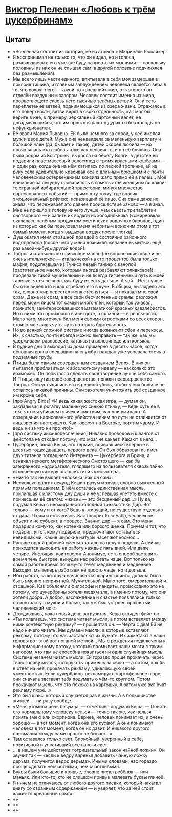 # [Виктор Пелевин «Любовь к трём цукербринам»](https://vk.com/ip.biblioworm?w=wall-102814293_27)

## Цитаты
- «Вселенная состоит из историй, не из атомов.» Мюриеэль Рюкэйзер
- Я воспринимал не только то, что он видел, но и голоса, разававшиеся в его уме (не буду называть их мыслями — поскольку половины из них он не слышал сам, а другой половине подчинялся без размышления).
- Мы всего лишь части единого, впитывала в себя моя замершая в поклоне тишина, и главным заблуждением человека является вера в то, что вокруг него — какой-то «внешний» мир, от которого он отделён воздушным зазором. Человек состоит именно из мира, прорастающего сквозь него тысячью зелёных ветвей. Он и есть переплетение ветвей, поднимающихся из озера жизни. Отражаясь в его поверхности, ветви верят в свою отдельность, как мог бы верить в неё, к примеру, зеркальный карточный валет, не догадывающийся, что им просто играют в дурака и без колоды он нефункционален.
- Её звали Мария Львовна. Ей было немного за сорок, у неё имелся муж и двое детей. Мужа она ненавидела за маленькую зарплату и большой член (да, бывает и такое), детей скорее любила — но проявлялась эта любовь тоже как ненависть, и он её боялись. Она была родом из Костромы, выросла на берегу Волги, в детстве ей подарили пластмассовый велосипед с тремя красными колёсами — и один раз, когда она на нём катилась по лесной тропинке, ей на руку села удивительно красивая оса с длинным брюшком и с почти человеческим остервенением вонзила жало прямо ей в палец...
Моё внимание за секунду провалилось в память этой женщины по какой-то странной избирательной траектории, минуя множество спрессованных событий — прямо в ту точку, где возник эмоциональный рефлекс, исказивший её лицо. Она сама даже не знала, что переживает это давнее происшествие заново — а я знал.
- Мне не пришло в голову ничего лучше, чем съесть три таблетки снотворного — и запить их водкой из холодильника («смирновка» оказалась палёным продуктом осетинских водочных баронов, один из которых как бы поцеловал меня небритым вонючим ртом в тот самый момент, когда я выдыхал воздух после глотка).
- Душ окатил меня страшной правдой о состоянии районного водопровода (после чего у меня возникло желание вымыться ещё раз какой-нибудь другой водой).
- Творог и итальянское оливковое масло (не вполне оливковое и не очень итальянское — итальянской на сто процентов была только мафия, подогнавшая из Туниса левый танкер с канолой [растительное масло, которым иногда разбавляют оливковое]) проделали такой мучительный и не всегда гигиеничный путь к моей тарелке, что я не знал, как буду из есть дальше. А чай... Нет, лучше бы я не видел кто и как сгребает его в кучи.
В общем, выглядело это так, словно мир перестал меня стесняться — и показал мне свой срам. Даже не срам, а все свои бесчисленные срамы: разложил перед моим лицом тот самый многочлен, который так ужасал, помнится, заинтересовавшихся математикой красных кавалеристов. Но с ними это произошло в анекдоте, а со мной — в реальности. Мало того, многочлен бил меня своими отростками со всех сторон, стоило мне лишь чуть-чуть потерять бдительность.
- Но во всякой сложной системе иногда возникают сбои и перекосы. Их, к счастью, почти всегда можно выправить — так же, как мы удерживаем равновесие, катаясь на велосипеде или коньках.
- В будние дни я выходил из дома примерно в десять часов, когда основная волна спешащих на службу граждан уже успевала стечь в подземные трубы.
- Птицы были самым совершенным созданием Вепря. В них он пытается приблизиться к абсолютному идеалу — насколько это возможно. Он попытался сделать своё творение лучше себя самого. И Птицы, ощутив своё совершенство, поняли несовершенство Творца. Они устыдились его и решили убить, чтобы у них больше не осталось никакой причины. Они захотели уничтожить всё созданное им кроме себя.
- [про Angry Birds] «И ведь какая жестокая игра, — думал он, закладывая в рогатку маленькую синюю птичку, — ведь суть её в том, что мы убиваем птичек и смотрим, как они умирают. А созерцание нарисованного убийства ничем по сути не отличается от лицезрения настоящего. Как говорят на Востоке, портим карму. И ведь ни за что ни про что!»
- [про систему жизнеобеспечения] Никаких проводов и шлангов от фейстопа не отходит потому, что мозг не какает. Какают в него...
- Цукербрин, понял Кеша, это термин, появившийся впервые в десятых годах двадцать первого века. Он был образован из имён двух титанов тогдашнего Интернета — Цукерберга и Брина, и означал некоего метафорического Смотрящего — как бы заэкранного надзирателя, глядящего на пользователя сквозь тайно включенную камеру планшета или компьютера...
- «Ничто так не выдаёт человека, как он сам».
- Несколько долгих секунд Кешин разум молчал, словно выжженный прямым попаданием. В нём осталась единственная мысль, прилипшая к илистому дну души и не успевшая улететь вместе с принесшим её светом: «жизнь — это бесценный дар...»
Ну да, подумал Кеша с неожиданной холодной трезвостью. Дар. Вот только — кому и от кого? Ведь я, живущий, не существую отдельно от дара. Я сам и есть жизнь. Как говорит Ксю Баба, человек не объект и не субъект, а процесс. Значит, дар — я сам. Это меня подарили кому-то, как котёнка или борзого щенка. Причём и тот, что подарил, и тот, кому подарили, предпочитают оставаться невидимыми. Какие широкие натуры населяют космос...
- Раньше одной рабочей смены хватало на целую неделю. А сейчас приходится выходить на работу каждые пять дней. Или даже четыре. Инфляция, как говорит Анонимус, есть способ заставить время течь быстрее, вынудив нас работать чаще. Вот только на самой работе время почему-то течёт медленнее и медленнее. Выходит, мы теперь работаем не просто чаще, но и дольше.
- Ибо работа, за которую начисляются шэринг поинтс, должна была быть именно неприятной. Мучительной. Мало того, омерзительной и страшной.
Как объясняли философы и пандиты, происходило это не потому, что цукербрины хотели людям зла, а именно потому, что они хотели добра. А добро, наслаждение и счастье появлялись только по контрасту с мукой и болью, так уж был устроен проклятый человеческий мозг.
- Дождавшись, пока новый день загрузится, Кеша оглядел фейстоп.
- «Ты полагаешь, что система читает мысли, а потом вставляет между ними контекстную рекламу? — прошептал он. — Черта с два! Ей не надо ничего читать. Мы думаем мысли, в которые вставляют рекламу, потому что нас заставляют их думать. Их заметают в наши головы вот этой вот поганой метлой... Мы с рождения подключены к информационному потоку, который промывает наши мозги с таким напором, что там не способна появиться ни одна случайная мысль. Системе незачем читать мысли. Ей гораздо проще прокачать через твою голову мысль, которую ты примешь за свою — а потом, как бы в ответ на неё, прокачать рекламу, удивляющую своей уместностью. Если цукербрины рекламируют картофельное пюре, они сначала заставят тебя подумать о чём-то круглом. Потом прокачают мысль, что это похоже на картошку. А затем уже включат рекламу пюре...»
- Это был шанс, который случается раз в жизни. А в большинстве жизней — ни разу вообще...
- «Меня утомила речь безумца, — отчётливо подумал Кеша. — Понять его нормальному человеку нельзя — точно так же, как нельзя понять змею или скорпиона. Вернее, человек понимает их, и очень хорошо — в тот момент, когда они его кусают. А они понимают человека в тот момент, когда он их давит. И никакого другого понимания между нами просто не бывает...»
- Там оставался только свет. Спокойный, уверенный в себе, позитивный и уплативший все налоги свет.
- ... в нашем уме действует «отрицательный закон чайной ложки». Он звучит так — «если к ведру варенья добавить чайную ложку дерьма, получится ведро дерьма». Иными словами, нас гораздо проще сделать несчастными, чем счастливыми.
- Буквы были большие и кривые, словно писал ребёнок — или маньяк. Или кто-то, кто не слишком привык малевать буквы глиной.
- Я ничем не отличаюсь от любого другого писаки, который накатал книгу со странным содержанием — и уверяет, что за ней стоит какой-то «реальный опыт».
- «»
- «»
- «»